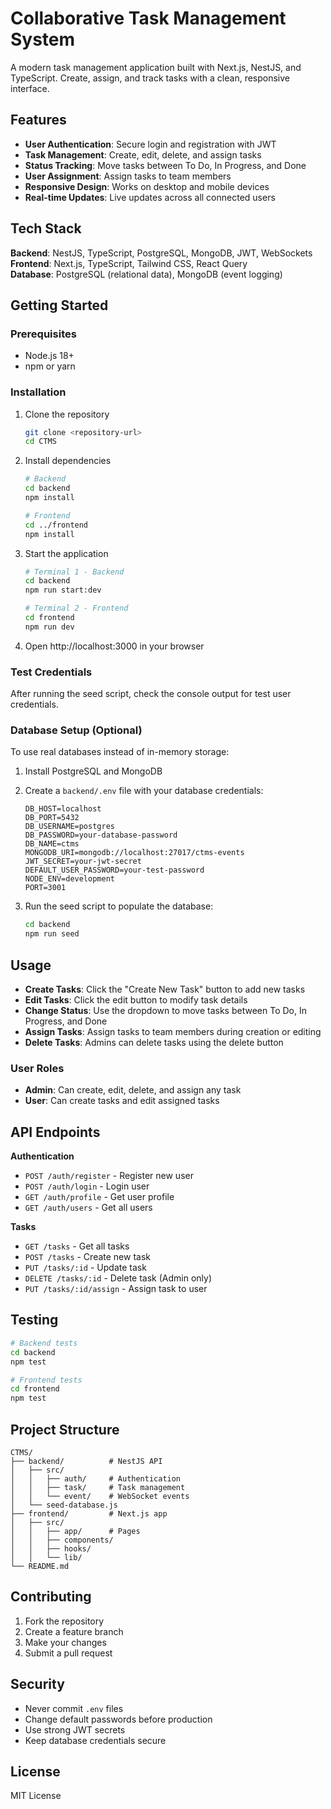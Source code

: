 # Collaborative Task Management System

A modern task management application built with Next.js, NestJS, and TypeScript. Create, assign, and track tasks with a clean, responsive interface.

## Features

- **User Authentication**: Secure login and registration with JWT
- **Task Management**: Create, edit, delete, and assign tasks
- **Status Tracking**: Move tasks between To Do, In Progress, and Done
- **User Assignment**: Assign tasks to team members
- **Responsive Design**: Works on desktop and mobile devices
- **Real-time Updates**: Live updates across all connected users

## Tech Stack

**Backend**: NestJS, TypeScript, PostgreSQL, MongoDB, JWT, WebSockets  
**Frontend**: Next.js, TypeScript, Tailwind CSS, React Query  
**Database**: PostgreSQL (relational data), MongoDB (event logging)

## Getting Started

### Prerequisites

- Node.js 18+
- npm or yarn

### Installation

1. Clone the repository

   ```bash
   git clone <repository-url>
   cd CTMS
   ```

2. Install dependencies

   ```bash
   # Backend
   cd backend
   npm install

   # Frontend
   cd ../frontend
   npm install
   ```

3. Start the application

   ```bash
   # Terminal 1 - Backend
   cd backend
   npm run start:dev

   # Terminal 2 - Frontend
   cd frontend
   npm run dev
   ```

4. Open http://localhost:3000 in your browser

### Test Credentials

After running the seed script, check the console output for test user credentials.

### Database Setup (Optional)

To use real databases instead of in-memory storage:

1. Install PostgreSQL and MongoDB
2. Create a `backend/.env` file with your database credentials:

   ```env
   DB_HOST=localhost
   DB_PORT=5432
   DB_USERNAME=postgres
   DB_PASSWORD=your-database-password
   DB_NAME=ctms
   MONGODB_URI=mongodb://localhost:27017/ctms-events
   JWT_SECRET=your-jwt-secret
   DEFAULT_USER_PASSWORD=your-test-password
   NODE_ENV=development
   PORT=3001
   ```

3. Run the seed script to populate the database:
   ```bash
   cd backend
   npm run seed
   ```

## Usage

- **Create Tasks**: Click the "Create New Task" button to add new tasks
- **Edit Tasks**: Click the edit button to modify task details
- **Change Status**: Use the dropdown to move tasks between To Do, In Progress, and Done
- **Assign Tasks**: Assign tasks to team members during creation or editing
- **Delete Tasks**: Admins can delete tasks using the delete button

### User Roles

- **Admin**: Can create, edit, delete, and assign any task
- **User**: Can create tasks and edit assigned tasks

## API Endpoints

**Authentication**

- `POST /auth/register` - Register new user
- `POST /auth/login` - Login user
- `GET /auth/profile` - Get user profile
- `GET /auth/users` - Get all users

**Tasks**

- `GET /tasks` - Get all tasks
- `POST /tasks` - Create new task
- `PUT /tasks/:id` - Update task
- `DELETE /tasks/:id` - Delete task (Admin only)
- `PUT /tasks/:id/assign` - Assign task to user

## Testing

```bash
# Backend tests
cd backend
npm test

# Frontend tests
cd frontend
npm test
```

## Project Structure

```
CTMS/
├── backend/          # NestJS API
│   ├── src/
│   │   ├── auth/     # Authentication
│   │   ├── task/     # Task management
│   │   └── event/    # WebSocket events
│   └── seed-database.js
├── frontend/         # Next.js app
│   ├── src/
│   │   ├── app/      # Pages
│   │   ├── components/
│   │   ├── hooks/
│   │   └── lib/
└── README.md
```

## Contributing

1. Fork the repository
2. Create a feature branch
3. Make your changes
4. Submit a pull request

## Security

- Never commit `.env` files
- Change default passwords before production
- Use strong JWT secrets
- Keep database credentials secure

## License

MIT License
